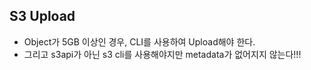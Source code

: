 ## S3 Upload
* Object가 5GB 이상인 경우, CLI를 사용하여 Upload해야 한다.
* 그리고 s3api가 아닌 s3 cli를 사용해야지만 metadata가 없어지지 않는다!!!